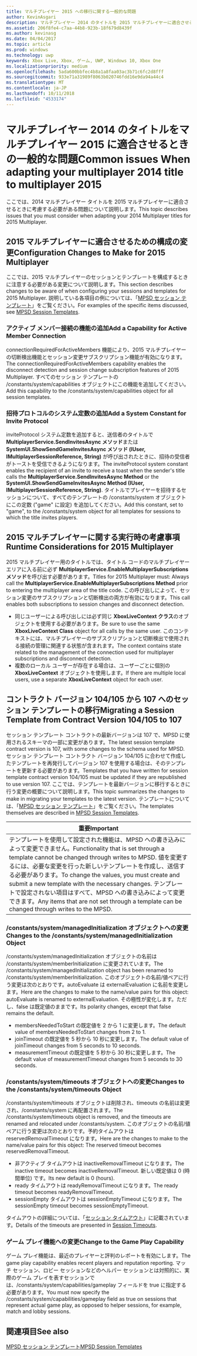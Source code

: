 ```yaml
---
title: マルチプレイヤー 2015 への移行に関する一般的な問題
author: KevinAsgari
description: マルチプレイヤー 2014 のタイトルを 2015 マルチプレイヤーに適合させるときに発生する可能性のある一般的な問題について説明します。
ms.assetid: 206f8fe4-c7aa-44b8-923b-18f679d8439f
ms.author: kevinasg
ms.date: 04/04/2017
ms.topic: article
ms.prod: windows
ms.technology: uwp
keywords: Xbox Live, Xbox, ゲーム, UWP, Windows 10, Xbox One
ms.localizationpriority: medium
ms.openlocfilehash: 5ada600bbfec4b8a1a8faa03ac3b71c6fc2d8fff
ms.sourcegitcommit: 933e71a31989f8063b020746fdd16e9da94a44c4
ms.translationtype: MT
ms.contentlocale: ja-JP
ms.lasthandoff: 10/11/2018
ms.locfileid: "4533174"
---
```

# <a name="common-issues-when-adapting-your-multiplayer-2014-title-to-multiplayer-2015"></a><span data-ttu-id="6d352-104">マルチプレイヤー 2014 のタイトルをマルチプレイヤー 2015 に適合させるときの一般的な問題</span><span class="sxs-lookup"><span data-stu-id="6d352-104">Common issues When adapting your multiplayer 2014 title to multiplayer 2015</span></span>

<span data-ttu-id="6d352-105">ここでは、2014 マルチプレイヤー タイトルを 2015 マルチプレイヤーに適合させるときに考慮する必要がある問題について説明します。</span><span class="sxs-lookup"><span data-stu-id="6d352-105">This topic describes issues that you must consider when adapting your 2014 Multiplayer titles for 2015 Multiplayer.</span></span>


## <a name="configuration-changes-to-make-for-2015-multiplayer"></a><span data-ttu-id="6d352-106">2015 マルチプレイヤーに適合させるための構成の変更</span><span class="sxs-lookup"><span data-stu-id="6d352-106">Configuration Changes to Make for 2015 Multiplayer</span></span>

<span data-ttu-id="6d352-107">ここでは、2015 マルチプレイヤーのセッションとテンプレートを構成するときに注意する必要がある変更について説明します。</span><span class="sxs-lookup"><span data-stu-id="6d352-107">This section describes changes to be aware of when configuring your sessions and templates for 2015 Multiplayer.</span></span> <span data-ttu-id="6d352-108">説明している各項目の例については、「[MPSD セッション テンプレート](multiplayer-session-directory.md)」をご覧ください。</span><span class="sxs-lookup"><span data-stu-id="6d352-108">For examples of the specific items discussed, see [MPSD Session Templates](multiplayer-session-directory.md).</span></span>

### <a name="add-a-capability-for-active-member-connection"></a><span data-ttu-id="6d352-109">アクティブ メンバー接続の機能の追加</span><span class="sxs-lookup"><span data-stu-id="6d352-109">Add a Capability for Active Member Connection</span></span>

<span data-ttu-id="6d352-110">connectionRequiredForActiveMembers 機能により、2015 マルチプレイヤーの切断検出機能とセッション変更サブスクリプション機能が有効になります。</span><span class="sxs-lookup"><span data-stu-id="6d352-110">The connectionRequiredForActiveMembers capability enables the disconnect detection and session change subscription features of 2015 Multiplayer.</span></span> <span data-ttu-id="6d352-111">すべてのセッション テンプレートの /constants/system/capabilities オブジェクトにこの機能を追加してください。</span><span class="sxs-lookup"><span data-stu-id="6d352-111">Add this capability to the /constants/system/capabilities object for all session templates.</span></span>


### <a name="add-a-system-constant-for-invite-protocol"></a><span data-ttu-id="6d352-112">招待プロトコルのシステム定数の追加</span><span class="sxs-lookup"><span data-stu-id="6d352-112">Add a System Constant for Invite Protocol</span></span>

<span data-ttu-id="6d352-113">inviteProtocol システム定数を追加すると、送信者のタイトルで **MultiplayerService.SendInvitesAsync メソッド**または **SystemUI.ShowSendGameInvitesAsync メソッド (IUser, IMultiplayerSessionReference, String)** が呼び出されたときに、招待の受信者がトーストを受信できるようになります。</span><span class="sxs-lookup"><span data-stu-id="6d352-113">The inviteProtocol system constant enables the recipient of an invite to receive a toast when the sender's title calls the **MultiplayerService.SendInvitesAsync Method** or the **SystemUI.ShowSendGameInvitesAsync Method (IUser, IMultiplayerSessionReference, String)**.</span></span> <span data-ttu-id="6d352-114">タイトルでプレイヤーを招待するセッションについて、すべてのテンプレートの /constants/system オブジェクトにこの定数 ("game" に設定) を追加してください。</span><span class="sxs-lookup"><span data-stu-id="6d352-114">Add this constant, set to "game", to the /constants/system object for all templates for sessions to which the title invites players.</span></span>


## <a name="runtime-considerations-for-2015-multiplayer"></a><span data-ttu-id="6d352-115">2015 マルチプレイヤーに関する実行時の考慮事項</span><span class="sxs-lookup"><span data-stu-id="6d352-115">Runtime Considerations for 2015 Multiplayer</span></span>

<span data-ttu-id="6d352-116">2015 マルチプレイヤー用のタイトルでは、タイトル コードのマルチプレイヤー エリアに入る前に必ず **MultiplayerService.EnableMultiplayerSubscriptions メソッド**を呼び出す必要があります。</span><span class="sxs-lookup"><span data-stu-id="6d352-116">Titles for 2015 Multiplayer must:   Always call the **MultiplayerService.EnableMultiplayerSubscriptions Method** prior to entering the multiplayer area of the title code.</span></span> <span data-ttu-id="6d352-117">この呼び出しによって、セッション変更のサブスクリプションと切断検出の両方が有効になります。</span><span class="sxs-lookup"><span data-stu-id="6d352-117">This call enables both subscriptions to session changes and disconnect detection.</span></span>
-   <span data-ttu-id="6d352-118">同じユーザーによる呼び出しには必ず同じ **XboxLiveContext クラス**のオブジェクトを使用する必要があります。</span><span class="sxs-lookup"><span data-stu-id="6d352-118">Be sure to use the same **XboxLiveContext Class** object for all calls by the same user.</span></span> <span data-ttu-id="6d352-119">このコンテキストには、マルチプレイヤーのサブスクリプションと切断検出で使用される接続の管理に関連する状態が含まれます。</span><span class="sxs-lookup"><span data-stu-id="6d352-119">The context contains state related to the management of the connection used for multiplayer subscriptions and disconnect detection.</span></span>
-   <span data-ttu-id="6d352-120">複数のローカル ユーザーが存在する場合は、ユーザーごとに個別の **XboxLiveContext** オブジェクトを使用します。</span><span class="sxs-lookup"><span data-stu-id="6d352-120">If there are multiple local users, use a separate **XboxLiveContext** object for each user.</span></span>


## <a name="migrating-a-session-template-from-contract-version-104105-to-107"></a><span data-ttu-id="6d352-121">コントラクト バージョン 104/105 から 107 へのセッション テンプレートの移行</span><span class="sxs-lookup"><span data-stu-id="6d352-121">Migrating a Session Template from Contract Version 104/105 to 107</span></span>

<span data-ttu-id="6d352-122">セッション テンプレート コントラクトの最新バージョンは 107 で、MPSD に使用されるスキーマの一部に変更があります。</span><span class="sxs-lookup"><span data-stu-id="6d352-122">The latest session template contract version is 107, with some changes to the schema used for MPSD.</span></span> <span data-ttu-id="6d352-123">セッション テンプレート コントラクト バージョン 104/105 に合わせて作成したテンプレートを再発行してバージョン 107 を使用する場合は、そのテンプレートを更新する必要があります。</span><span class="sxs-lookup"><span data-stu-id="6d352-123">Templates that you have written for session template contract version 104/105 must be updated if they are republished to use version 107.</span></span> <span data-ttu-id="6d352-124">ここでは、テンプレートを最新バージョンに移行するときに行う変更の概要について説明します。</span><span class="sxs-lookup"><span data-stu-id="6d352-124">This topic summarizes the changes to make in migrating your templates to the latest version.</span></span> <span data-ttu-id="6d352-125">テンプレートについては、「[MPSD セッション テンプレート](multiplayer-session-directory.md)」をご覧ください。</span><span class="sxs-lookup"><span data-stu-id="6d352-125">The templates themselves are described in [MPSD Session Templates](multiplayer-session-directory.md).</span></span>

| <span data-ttu-id="6d352-126">重要</span><span class="sxs-lookup"><span data-stu-id="6d352-126">Important</span></span>                                                                                                                                                                                                                                                      |
|-----------------------------------------------------------------------------------------------------------------------------------------------------------------------------------------------------------------------------------------------------------------------------|
| <span data-ttu-id="6d352-127">テンプレートを使用して設定された機能は、MPSD への書き込みによって変更できません。</span><span class="sxs-lookup"><span data-stu-id="6d352-127">Functionality that is set through a template cannot be changed through writes to MPSD.</span></span> <span data-ttu-id="6d352-128">値を変更するには、必要な変更を行った新しいテンプレートを作成し、送信する必要があります。</span><span class="sxs-lookup"><span data-stu-id="6d352-128">To change the values, you must create and submit a new template with the necessary changes.</span></span> <span data-ttu-id="6d352-129">テンプレートで設定されない項目はすべて、MPSD への書き込みによって変更できます。</span><span class="sxs-lookup"><span data-stu-id="6d352-129">Any items that are not set through a template can be changed through writes to the MPSD.</span></span> |


### <a name="changes-to-the-constantssystemmanagedinitialization-object"></a><span data-ttu-id="6d352-130">/constants/system/managedInitialization オブジェクトへの変更</span><span class="sxs-lookup"><span data-stu-id="6d352-130">Changes to the /constants/system/managedInitialization Object</span></span>

<span data-ttu-id="6d352-131">/constants/system/managedInitialization オブジェクトの名前は /constants/system/memberInitialization に変更されています。</span><span class="sxs-lookup"><span data-stu-id="6d352-131">The /constants/system/managedInitialization object has been renamed to /constants/system/memberInitialization.</span></span> <span data-ttu-id="6d352-132">このオブジェクトの名前/値ペアに行う変更は次のとおりです。autoEvaluate は externalEvaluation に名前を変更します。</span><span class="sxs-lookup"><span data-stu-id="6d352-132">Here are the changes to make to the name/value pairs for this object:   autoEvaluate is renamed to externalEvaluation.</span></span> <span data-ttu-id="6d352-133">その極性が変化します。ただし、false は既定値のままです。</span><span class="sxs-lookup"><span data-stu-id="6d352-133">Its polarity changes, except that false remains the default.</span></span>
-   <span data-ttu-id="6d352-134">membersNeededToStart の既定値を 2 から 1 に変更します。</span><span class="sxs-lookup"><span data-stu-id="6d352-134">The default value of membersNeededToStart changes from 2 to 1.</span></span>
-   <span data-ttu-id="6d352-135">joinTimeout の既定値を 5 秒から 10 秒に変更します。</span><span class="sxs-lookup"><span data-stu-id="6d352-135">The default value of joinTimeout changes from 5 seconds to 10 seconds.</span></span>
-   <span data-ttu-id="6d352-136">measurementTimeout の既定値を 5 秒から 30 秒に変更します。</span><span class="sxs-lookup"><span data-stu-id="6d352-136">The default value of measurementTimeout changes from 5 seconds to 30 seconds.</span></span>


### <a name="changes-to-the-constantssystemtimeouts-object"></a><span data-ttu-id="6d352-137">/constants/system/timeouts オブジェクトへの変更</span><span class="sxs-lookup"><span data-stu-id="6d352-137">Changes to the /constants/system/timeouts Object</span></span>

<span data-ttu-id="6d352-138">/constants/system/timeouts オブジェクトは削除され、timeouts の名前は変更され、/constants/system に再配置されます。</span><span class="sxs-lookup"><span data-stu-id="6d352-138">The /constants/system/timeouts object is removed, and the timeouts are renamed and relocated under /constants/system.</span></span> <span data-ttu-id="6d352-139">このオブジェクトの名前/値ペアに行う変更は次のとおりです。予約タイムアウトは reservedRemovalTimeout になります。</span><span class="sxs-lookup"><span data-stu-id="6d352-139">Here are the changes to make to the name/value pairs for this object:   The reserved timeout becomes reservedRemovalTimeout.</span></span>
-   <span data-ttu-id="6d352-140">非アクティブ タイムアウトは inactiveRemovalTimeout になります。</span><span class="sxs-lookup"><span data-stu-id="6d352-140">The inactive timeout becomes inactiveRemovalTimeout.</span></span> <span data-ttu-id="6d352-141">新しい既定値は 0 (時間単位) です。</span><span class="sxs-lookup"><span data-stu-id="6d352-141">Its new default is 0 (hours).</span></span>
-   <span data-ttu-id="6d352-142">ready タイムアウトは readyRemovalTimeout になります。</span><span class="sxs-lookup"><span data-stu-id="6d352-142">The ready timeout becomes readyRemovalTimeout.</span></span>
-   <span data-ttu-id="6d352-143">sessionEmpty タイムアウトは sessionEmptyTimeout になります。</span><span class="sxs-lookup"><span data-stu-id="6d352-143">The sessionEmpty timeout becomes sessionEmptyTimeout.</span></span>

<span data-ttu-id="6d352-144">タイムアウトの詳細については、「[セッション タイムアウト](mpsd-session-details.md)」に記載されています。</span><span class="sxs-lookup"><span data-stu-id="6d352-144">Details of the timeouts are presented in [Session Timeouts](mpsd-session-details.md).</span></span>


### <a name="change-to-the-game-play-capability"></a><span data-ttu-id="6d352-145">ゲーム プレイ機能への変更</span><span class="sxs-lookup"><span data-stu-id="6d352-145">Change to the Game Play Capability</span></span>

<span data-ttu-id="6d352-146">ゲーム プレイ機能は、最近のプレイヤーと評判のレポートを有効にします。</span><span class="sxs-lookup"><span data-stu-id="6d352-146">The game play capability enables recent players and reputation reporting.</span></span> <span data-ttu-id="6d352-147">マッチ セッション、ロビー セッションなどのヘルパー セッションとは対照的に、実際のゲーム プレイを表すセッションでは、/constants/system/capabilities/gameplay フィールドを true に指定する必要があります。</span><span class="sxs-lookup"><span data-stu-id="6d352-147">You must now specify the /constants/system/capabilities/gameplay field as true on sessions that represent actual game play, as opposed to helper sessions, for example, match and lobby sessions.</span></span>


## <a name="see-also"></a><span data-ttu-id="6d352-148">関連項目</span><span class="sxs-lookup"><span data-stu-id="6d352-148">See also</span></span>

[<span data-ttu-id="6d352-149">MPSD セッション テンプレート</span><span class="sxs-lookup"><span data-stu-id="6d352-149">MPSD Session Templates</span></span>](mpsd-session-details.md)
